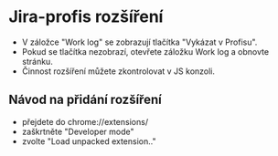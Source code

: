 # Jira-profis rozšíření

- V záložce "Work log" se zobrazují tlačítka "Vykázat v Profisu".
- Pokud se tlačítka nezobrazí, otevřete záložku Work log a obnovte stránku.
- Činnost rozšíření můžete zkontrolovat v JS konzoli.

## Návod na přidání rozšíření
- přejdete do chrome://extensions/
- zaškrtněte "Developer mode"
- zvolte "Load unpacked extension.."
